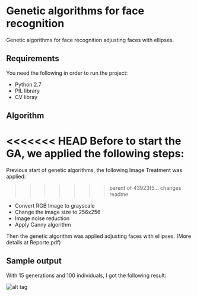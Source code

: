 # Genetic algorithms for face recognition

Genetic algorithms for face recognition adjusting faces with ellipses. 

## Requirements
You need the following in order to run the project:
- Python 2.7
- PIL library
- CV libray

## Algorithm

<<<<<<< HEAD
Before to start the GA,  we applied the following steps:
=======
Previous start of genetic algorithms, the following Image Treatment was applied:
>>>>>>> parent of 43923f5... changes readme
* Convert RGB Image to grayscale
* Change the image size to 256x256 
* Image noise reduction
* Apply Canny algorithm 

Then the genetic algorithm was applied adjusting faces with ellipses. (More details at Reporte.pdf)


## Sample output

With 15 generations and 100 individuals, I got the following result:

![alt tag](https://github.com/cgcastro/Genetic-algorithms-for-face-recognition/blob/master/face.PNG)
